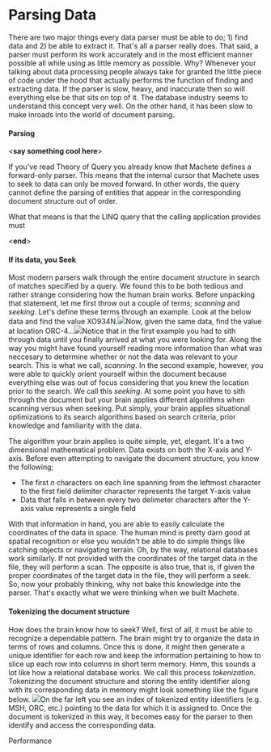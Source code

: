 # Parsing Data

There are two major things every data parser must be able to do; 1\) find data and 2\) be able to extract it. That's all a parser really does. That said, a parser must perform its work accurately and in the most efficient manner possible all while using as little memory as possible. Why? Whenever your talking about data processing people always take for granted the little piece of code under the hood that actually performs the function of finding and extracting data. If the parser is slow, heavy, and inaccurate then so will everything else be that sits on top of it. The database industry seems to understand this concept very well. On the other hand, it  has been slow to make inroads into the world of document parsing.

#### Parsing

&lt;**say something cool here**&gt;

If you've read Theory of Query you already know that Machete defines a forward-only parser. This means that the internal cursor that Machete uses to seek to data can only be moved forward. In other words, the query cannot define the parsing of entities that appear in the corresponding document structure out of order.

What that means is that the LINQ query that the calling application provides must



&lt;**end**&gt;

#### If its data, you Seek

Most modern parsers walk through the entire document structure in search of matches specified by a query. We found this to be both tedious and rather strange considering how the human brain works. Before unpacking that statement, let me first throw out a couple of terms; _scanning_ and _seeking_. Let's define these terms through an example. Look at the below data and find the value XO934N.![](/assets/ParsingScan.png)Now, given the same data, find the value at location ORC-4...![](/assets/ParsingSkip.png)Notice that in the first example you had to sith through data until you finally arrived at what you were looking for. Along the way you might have found yourself reading more information than what was neccesary to determine whether or not the data was relevant to your search. This is what we call, _scanning_. In the second example, however, you were able to quickly orient yourself within the document because everything else was out of focus considering that you knew the location prior to the search. We call this _seeking_. At some point you have to sith through the document but your brain applies different algorithms when scanning  versus when seeking. Put simply, your brain applies situational optimizations to its search algorithms based on search criteria,  prior knowledge and familiarity with the data.

The algorithm your brain applies is quite simple, yet, elegant. It's a two dimensional mathematical problem. Data exists on both the X-axis and Y-axis. Before even attempting to navigate the document structure, you know the following;

* The first _n_ characters on each line spanning from the leftmost character to the first field delimiter character represents the target Y-axis value
* Data that falls in between every two delimeter characters after the Y-axis value represents a single field

With that information in hand, you are able to easily calculate the coordinates of the data in space. The human mind is pretty darn good at spatial recognition or else you wouldn't be able to do simple things like catching objects or navigating terrain. Oh, by the way, relational databases work similarly. If not provided with the coordinates of the target data in the file, they will perform a scan. The opposite is also true, that is, if given the proper coordinates of the target data in the file, they will perform a seek. So, now your probably thinking, why not bake this knowledge into the parser. That's exactly what we were thinking when we built  Machete.

#### Tokenizing the document structure

How does the brain know how to seek? Well, first of all, it must be able to recognize a dependable pattern. The brain might try to organize the data in terms of rows and columns. Once this is done, it might then generate a unique identifier for each row and keep the information pertaining to how to slice up each row into columns in short term memory. Hmm, this sounds a lot like how a relational database works. We call this process _tokenization_. Tokenizing the document structure and storing the entity identifier along with its corresponding data in memory might look something like the figure below. ![](/assets/DocumentIndexing.png)On the far left you see an index of tokenized entity identifiers \(e.g. MSH, ORC, etc.\) pointing to the data for which it is assigned to. Once the document is tokenized in this way, it becomes easy for the parser to then identify and access the corresponding data.

Performance

